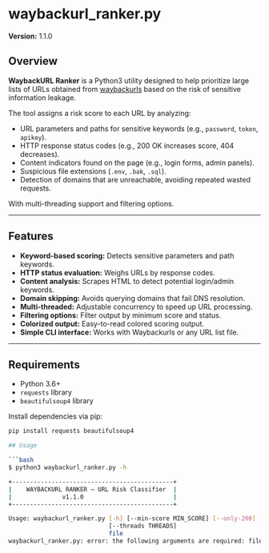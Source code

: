 # waybackurl_ranker.py

**Version:** 1.1.0

## Overview

**WaybackURL Ranker** is a Python3 utility designed to help prioritize large lists of URLs obtained from [waybackurls](https://github.com/tomnomnom/waybackurls) based on the risk of sensitive information leakage.

The tool assigns a risk score to each URL by analyzing:

- URL parameters and paths for sensitive keywords (e.g., `password`, `token`, `apikey`).
- HTTP response status codes (e.g., 200 OK increases score, 404 decreases).
- Content indicators found on the page (e.g., login forms, admin panels).
- Suspicious file extensions (`.env`, `.bak`, `.sql`).
- Detection of domains that are unreachable, avoiding repeated wasted requests.

With multi-threading support and filtering options.

---

## Features

- **Keyword-based scoring:** Detects sensitive parameters and path keywords.
- **HTTP status evaluation:** Weighs URLs by response codes.
- **Content analysis:** Scrapes HTML to detect potential login/admin keywords.
- **Domain skipping:** Avoids querying domains that fail DNS resolution.
- **Multi-threaded:** Adjustable concurrency to speed up URL processing.
- **Filtering options:** Filter output by minimum score and status.
- **Colorized output:** Easy-to-read colored scoring output.
- **Simple CLI interface:** Works with Waybackurls or any URL list file.

---

## Requirements

- Python 3.6+
- `requests` library
- `beautifulsoup4` library

Install dependencies via pip:

```bash
pip install requests beautifulsoup4

## Usage

```bash
$ python3 waybackurl_ranker.py -h                            

+---------------------------------------------+
|    WAYBACKURL RANKER — URL Risk Classifier  |
|              v1.1.0                         |
+---------------------------------------------+

Usage: waybackurl_ranker.py [-h] [--min-score MIN_SCORE] [--only-200] [--no-reqs] [--no-color]
                            [--threads THREADS]
                            file
waybackurl_ranker.py: error: the following arguments are required: file

